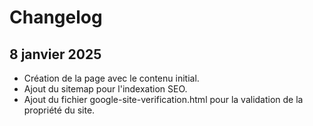 # Changelog

## 8 janvier 2025
- Création de la page avec le contenu initial.
- Ajout du sitemap pour l'indexation SEO.
- Ajout du fichier google-site-verification.html pour la validation de la propriété du site.